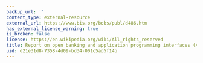 ```yaml
---
backup_url: ''
content_type: external-resource
external_url: https://www.bis.org/bcbs/publ/d486.htm
has_external_license_warning: true
is_broken: false
license: https://en.wikipedia.org/wiki/All_rights_reserved
title: Report on open banking and application programming interfaces (APIs)
uid: d21e31d8-7358-4d09-bd34-001c5ad5f14b
---
```

